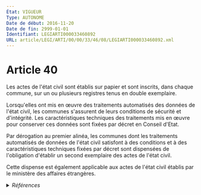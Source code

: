 ```yaml
---
État: VIGUEUR
Type: AUTONOME
Date de début: 2016-11-20
Date de fin: 2999-01-01
Identifiant: LEGIARTI000033460892
URL: article/LEGI/ARTI/00/00/33/46/08/LEGIARTI000033460892.xml
---
```


<h1>Article 40</h1>

Les actes de l'état civil sont établis sur papier et sont inscrits, dans chaque
commune, sur un ou plusieurs registres tenus en double exemplaire.<br />

Lorsqu'elles ont mis en œuvre des traitements automatisés des données de l'état
civil, les communes s'assurent de leurs conditions de sécurité et d'intégrité.
Les caractéristiques techniques des traitements mis en œuvre pour conserver ces
données sont fixées par décret en Conseil d'Etat.<br />

Par dérogation au premier alinéa, les communes dont les traitements automatisés
de données de l'état civil satisfont à des conditions et à des caractéristiques
techniques fixées par décret sont dispensées de l'obligation d'établir un second
exemplaire des actes de l'état civil.<br />

Cette dispense est également applicable aux actes de l'état civil établis par le
ministère des affaires étrangères.


<details>
  <summary><em>Références</em></summary>

  <h2>Articles faisant référence à l'article</h2>
  
  <ul>
    <li>
      <a href="https://legal.tricoteuses.fr//redirection/LEGIARTI000033423850?vers=git&vers=legifrance">LOI n° 2016-1547 du 18 novembre 2016 de modernisation de la justice du XXIe siècle - article 51 PARTIELLEMENT_MODIF VIGUEUR, en vigueur depuis le 2016-11-20</a> MODIFIE source
    </li>
  </ul>
  
  <h2>Références faites par l'article</h2>
  
  <ul>
    <li>
      2016-11-18 MODIFIE cible <a href="https://legal.tricoteuses.fr//redirection/LEGIARTI000033423850?vers=git&vers=legifrance">LOI n° 2016-1547 du 18 novembre 2016 de modernisation de la justice du XXIe siècle - article 51 PARTIELLEMENT_MODIF VIGUEUR, en vigueur depuis le 2016-11-20</a>
    </li>
    <li>
      2017-05-06 CITATION cible <a href="https://legal.tricoteuses.fr//redirection/LEGIARTI000034708172?vers=git&vers=legifrance">Décret n° 2017-890 du 6 mai 2017 relatif à l'état civil - article 13 AUTONOME VIGUEUR_DIFF, en vigueur depuis le 2017-11-01</a>
    </li>
    <li>
      2018-08-10 CITATION cible <a href="https://legal.tricoteuses.fr//redirection/LEGIARTI000037309167?vers=git&vers=legifrance">LOI n° 2018-727 du 10 août 2018 pour un Etat au service d'une société de confiance - article 46 AUTONOME VIGUEUR, en vigueur depuis le 2018-08-12</a>
    </li>
    <li>
      CODIFICATION source Loi 1803-03-11
    </li>
    <li>
      2019-07-10 CITATION cible <a href="https://legal.tricoteuses.fr//redirection/LEGIARTI000049714143?vers=git&vers=legifrance">Ordonnance n° 2019-724 du 10 juillet 2019 relative à l'expérimentation de la dématérialisation des actes de l'état civil établis par le ministère des affaires étrangères - article 12 AUTONOME VIGUEUR, en vigueur depuis le 2024-06-15</a>
    </li>
    <li>
      2019-07-10 CITATION cible <a href="https://legal.tricoteuses.fr//redirection/LEGIARTI000049714128?vers=git&vers=legifrance">Ordonnance n° 2019-724 du 10 juillet 2019 relative à l'expérimentation de la dématérialisation des actes de l'état civil établis par le ministère des affaires étrangères - article 2 AUTONOME VIGUEUR, en vigueur depuis le 2024-06-15</a>
    </li>
  </ul>
</details>
